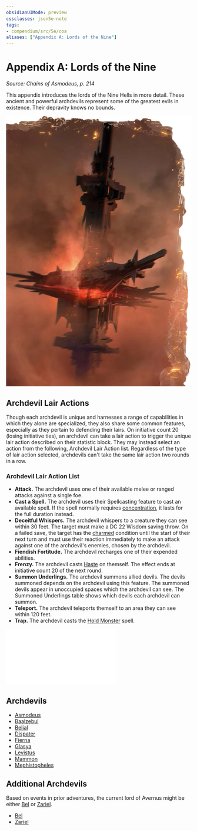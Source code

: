 ```yaml
---
obsidianUIMode: preview
cssclasses: json5e-note
tags:
- compendium/src/5e/coa
aliases: ["Appendix A: Lords of the Nine"]
---
```

# Appendix A: Lords of the Nine
*Source: Chains of Asmodeus, p. 214* 

This appendix introduces the lords of the Nine Hells in more detail. These ancient and powerful archdevils represent some of the greatest evils in existence. Their depravity knows no bounds.

![Flying fortresses patrol Avernus.](https://raw.githubusercontent.com/5etools-mirror-3/5etools-img/main/adventure/CoA/214-0.webp#center)

## Archdevil Lair Actions

Though each archdevil is unique and harnesses a range of capabilities in which they alone are specialized, they also share some common features, especially as they pertain to defending their lairs. On initiative count 20 (losing initiative ties), an archdevil can take a lair action to trigger the unique lair action described on their statistic block. They may instead select an action from the following, Archdevil Lair Action list. Regardless of the type of lair action selected, archdevils can't take the same lair action two rounds in a row.

### Archdevil Lair Action List

- **Attack.** The archdevil uses one of their available melee or ranged attacks against a single foe.  
- **Cast a Spell.** The archdevil uses their Spellcasting feature to cast an available spell. If the spell normally requires [concentration](Mechanics/Rules/conditions.md#Concentration), it lasts for the full duration instead.  
- **Deceitful Whispers.** The archdevil whispers to a creature they can see within 30 feet. The target must make a DC 22 Wisdom saving throw. On a failed save, the target has the [charmed](Mechanics/Rules/conditions.md#Charmed) condition until the start of their next turn and must use their reaction immediately to make an attack against one of the archdevil's enemies, chosen by the archdevil.  
- **Fiendish Fortitude.** The archdevil recharges one of their expended abilities.  
- **Frenzy.** The archdevil casts [Haste](Mechanics/spells/haste.md) on themself. The effect ends at initiative count 20 of the next round.  
- **Summon Underlings.** The archdevil summons allied devils. The devils summoned depends on the archdevil using this feature. The summoned devils appear in unoccupied spaces which the archdevil can see. The Summoned Underlings table shows which devils each archdevil can summon.  
- **Teleport.** The archdevil teleports themself to an area they can see within 120 feet.  
- **Trap.** The archdevil casts the [Hold Monster](Mechanics/spells/hold-monster.md) spell.  

![Archdevil Lair Action List; Summoned Underlings](Mechanics/tables/archdevil-lair-action-list-summoned-underlings-coa.md)

## Archdevils

- [Asmodeus](Mechanics/bestiary/npc/asmodeus-coa.md)  
- [Baalzebul](Mechanics/bestiary/npc/baalzebul-coa.md)  
- [Belial](Mechanics/bestiary/npc/belial-coa.md)  
- [Dispater](Mechanics/bestiary/npc/dispater-coa.md)  
- [Fierna](Mechanics/bestiary/npc/fierna-coa.md)  
- [Glasya](Mechanics/bestiary/npc/glasya-coa.md)  
- [Levistus](Mechanics/bestiary/npc/levistus-coa.md)  
- [Mammon](Mechanics/bestiary/npc/mammon-coa.md)  
- [Mephistopheles](Mechanics/bestiary/npc/mephistopheles-coa.md)  

## Additional Archdevils

Based on events in prior adventures, the current lord of Avernus might be either [Bel](Mechanics/bestiary/npc/bel-coa.md) or [Zariel](Mechanics/bestiary/npc/zariel-coa.md).

- [Bel](Mechanics/bestiary/npc/bel-coa.md)  
- [Zariel](Mechanics/bestiary/npc/zariel-coa.md)